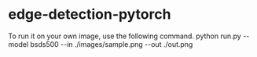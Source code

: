 # edge-detection-pytorch
To run it on your own image, use the following command.
python run.py --model bsds500 --in ./images/sample.png --out ./out.png
